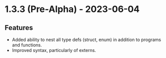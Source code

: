 # 1.3.3 (Pre-Alpha) - 2023-06-04
 
## Features
  - Added ability to nest all type defs (struct, enum) in addition to programs and functions. 
  - Improved syntax, particularly of externs.
